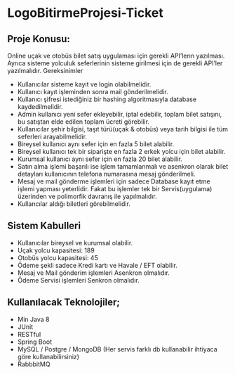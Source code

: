 # LogoBitirmeProjesi-Ticket
## Proje Konusu:
Online uçak ve otobüs bilet satış uygulaması için gerekli API’lerın
yazılması. Ayrıca sisteme yolculuk seferlerinin sisteme girilmesi için de gerekli
API’ler yazılmalıdır.
Gereksinimler
* Kullanıcılar sisteme kayıt ve login olabilmelidir.
* Kullanıcı kayıt işleminden sonra mail gönderilmelidir.
* Kullanıcı şifresi istediğiniz bir hashing algoritmasıyla database
kaydedilmelidir.
* Admin kullanıcı yeni sefer ekleyebilir, iptal edebilir, toplam bilet satışını,
bu satıştan elde edilen toplam ücreti görebilir.
* Kullanıcılar şehir bilgisi, taşıt türü(uçak & otobüs) veya tarih bilgisi ile
tüm seferleri arayabilmelidir.
* Bireysel kullanıcı aynı sefer için en fazla 5 bilet alabilir.
* Bireysel kullanıcı tek bir siparişte en fazla 2 erkek yolcu için bilet
alabilir.
* Kurumsal kullanıcı aynı sefer için en fazla 20 bilet alabilir.
* Satın alma işlemi başarılı ise işlem tamamlanmalı ve asenkron olarak
bilet detayları kullanıcının telefona numarasına mesaj gönderilmeli.
* Mesaj ve mail gönderme işlemleri için sadece Database kayıt etme
işlemi yapması yeterlidir. Fakat bu işlemler tek bir Servis(uygulama)
üzerinden ve polimorfik davranış ile yapılmalıdır.
* Kullancılar aldığı biletleri görebilmelidir.
## Sistem Kabulleri
* Kullanıcılar bireysel ve kurumsal olabilir.
* Uçak yolcu kapasitesi: 189
* Otobüs yolcu kapasitesi: 45
* Ödeme şekli sadece Kredi kartı ve Havale / EFT olabilir.
* Mesaj ve Mail gönderim işlemleri Asenkron olmalıdır.
* Ödeme Servisi işlemleri Senkron olmalıdır.
## Kullanılacak Teknolojiler;
* Min Java 8
* JUnit
* RESTful
* Spring Boot
* MySQL / Postgre / MongoDB (Her servis farklı db kullanabilir ihtiyaca
göre kullanabilirsiniz)
* RabbbitMQ

